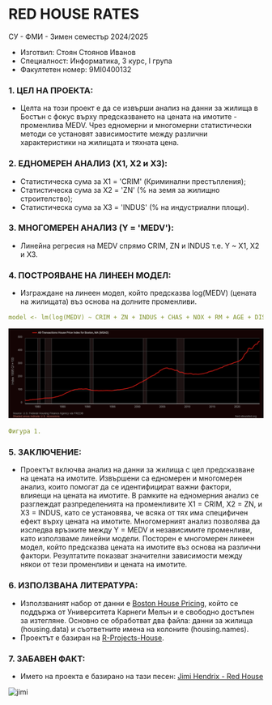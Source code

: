 # RED HOUSE RATES

СУ - ФМИ - Зимен семестър 2024/2025
- Изготвил: Стоян Стоянов Иванов
- Специалност: Информатика, 3 курс, I група
- Факултетен номер: 9MI0400132

### 1. ЦЕЛ НА ПРОЕКТА:
- Целта на този проект е да се извърши анализ на данни за жилища в Бостън с фокус 
върху предсказването на цената на имотите - променлива MEDV. Чрез едномерни и 
многомерни статистически методи се установят зависимостите между различни 
характеристики на жилищата и тяхната цена. 

### 2. ЕДНОМЕРЕН АНАЛИЗ (X1, X2 и X3):
- Статистическа сума за X1 = 'CRIM' (Криминални престъпления);
- Статистическа сума за X2 = 'ZN' (% на земя за жилищно строителство);
- Статистическа сума за X3 = 'INDUS' (% на индустриални площи).

### 3. МНОГОМЕРЕН АНАЛИЗ (Y = 'MEDV'):
- Линейна регресия на MEDV спрямо CRIM, ZN и INDUS т.е. Y ~ X1, X2 и X3.

### 4. ПОСТРОЯВАНЕ НА ЛИНЕЕН МОДЕЛ:
- Изграждане на линеен модел, който предсказва log(MEDV) (цената на жилищата) въз основа на долните променливи.
```yaml
model <- lm(log(MEDV) ~ CRIM + ZN + INDUS + CHAS + NOX + RM + AGE + DIS + RAD + TAX + PTRATIO + B + LSTAT, data = housing.df)
```
![graph](https://github.com/stoyan-stunji/fmi-r-house-rates/blob/main/graph.png)
```yaml
Фигура 1.
```

### 5. ЗАКЛЮЧЕНИЕ:
- Проектът включва анализ на данни за жилища с цел предсказване на цената на 
имотите. Извършени са едномерен и многомерен анализ, които помогат да се
идентифицират важни фактори, влияещи на цената на имотите. В рамките на 
едномерния анализ се разглеждат разпределенията на променливите X1 = CRIM,
X2 = ZN, и X3 = INDUS, като се установява, че всяка от тях има специфичен 
ефект върху цената на имотите. Многомерният анализ позволява да изследва
връзките между Y = MEDV и независимите променливи, като използваме линейни 
модели. Посторен е многомерен линеен модел, който предсказва цената на имотите 
въз основа на различни фактори. Резултатите показват значителни зависимости 
между някои от тези променливи и цената на имотите.

### 6. ИЗПОЛЗВАНА ЛИТЕРАТУРА:
- Използваният набор от данни е [Boston House Pricing]([https://lib.stat.cmu.edu/datasets/boston](https://lib.stat.cmu.edu/datasets/boston)), който се поддържа от 
Университета Карнеги Мелън и е свободно достъпен за изтегляне. Основно се обработват два файла: данни за жилища (housing.data) и съответните имена на колоните (housing.names).
- Проектът е базиран на [R-Projects-House](https://github.com/anushkaparadkar/R-Projects/blob/master/House%20Rate%20Prediction/housing.names).

### 7. ЗАБАВЕН ФАКТ:
- Името на проекта е базирано на тази песен: [Jimi Hendrix - Red House](https://www.youtube.com/watch?v=_whI9m0SFys)

![jimi]()
